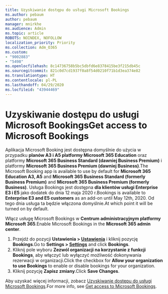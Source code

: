 ```yaml
---
title: Uzyskiwanie dostępu do usługi Microsoft Bookings
ms.author: pebaum
author: pebaum
manager: mnirkhe
ms.audience: Admin
ms.topic: article
ROBOTS: NOINDEX, NOFOLLOW
localization_priority: Priority
ms.collection: Adm_O365
ms.custom:
- "9002883"
- "5498"
ms.openlocfilehash: 8c14736758b5bc5dbfd6e8378415be3f215db45c
ms.sourcegitcommit: 821c0d7cd1937f0a8f54d0210f71b1d3ea374e82
ms.translationtype: HT
ms.contentlocale: pl-PL
ms.lasthandoff: 04/29/2020
ms.locfileid: "43944469"
---
```

# <a name="get-access-to-microsoft-bookings"></a><span data-ttu-id="0efd4-102">Uzyskiwanie dostępu do usługi Microsoft Bookings</span><span class="sxs-lookup"><span data-stu-id="0efd4-102">Get access to Microsoft Bookings</span></span>

<span data-ttu-id="0efd4-103">Aplikacja Microsoft Booking jest dostępna domyślnie do użycia w przypadku **planów A3 i A5 platformy Microsoft 365 Education** oraz platformy **Microsoft 365 Business Standard (dawniej Business Premium)** i platformy **Microsoft 365 Business Premium (dawniej Business)**.</span><span class="sxs-lookup"><span data-stu-id="0efd4-103">The Microsoft Booking app is available to use by default for **Microsoft 365 Education A3, A5** and **Microsoft 365 Business Standard (formerly Business Premium)** and **Microsoft 365 Business Premium (formerly Business)**.</span></span> <span data-ttu-id="0efd4-104">Usługa Bookings jest dostępna **dla klientów usługi Enterprise E3 i E5** jako dodatek do dnia 12 maja 2020 r.</span><span class="sxs-lookup"><span data-stu-id="0efd4-104">Bookings is available to **Enterprise E3 and E5 customers** as an add-on until May 12th, 2020.</span></span> <span data-ttu-id="0efd4-105">Od tego dnia usługa ta będzie włączona domyślnie.</span><span class="sxs-lookup"><span data-stu-id="0efd4-105">At which point it will be turned on by default.</span></span>

<span data-ttu-id="0efd4-106">Włącz usługę Microsoft Bookings w **Centrum administracyjnym platformy Microsoft 365**.</span><span class="sxs-lookup"><span data-stu-id="0efd4-106">Enable Microsoft Bookings in the **Microsoft 365 admin center**.</span></span>

1. <span data-ttu-id="0efd4-107">Przejdź do pozycji **Ustawienia > [Ustawienia](https://admin.microsoft.com/Adminportal/Home?source=applauncher#/Settings/Services)** i kliknij pozycję **Bookings**.</span><span class="sxs-lookup"><span data-stu-id="0efd4-107">Go to **Settings > [Settings](https://admin.microsoft.com/Adminportal/Home?source=applauncher#/Settings/Services)** and click **Bookings**.</span></span>
2. <span data-ttu-id="0efd4-108">Kliknij pole wyboru **Zezwól organizacji na korzystanie z funkcji Bookings**, aby włączyć lub wyłączyć możliwość dokonywania rezerwacji w organizacji.</span><span class="sxs-lookup"><span data-stu-id="0efd4-108">Click the checkbox for **Allow your organization to use Bookings** to enable or disable bookings for your organization.</span></span>
3. <span data-ttu-id="0efd4-109">Kliknij pozycję **Zapisz zmiany**.</span><span class="sxs-lookup"><span data-stu-id="0efd4-109">Click **Save Changes**.</span></span>

<span data-ttu-id="0efd4-110">Aby uzyskać więcej informacji, zobacz [Uzyskiwanie dostępu do usługi Microsoft Bookings](https://support.microsoft.com/pl-PL/office/get-access-to-microsoft-bookings-5382dc07-aaa5-45c9-8767-502333b214ce).</span><span class="sxs-lookup"><span data-stu-id="0efd4-110">For more info, see [Get access to Microsoft Bookings](https://support.microsoft.com/pl-PL/office/get-access-to-microsoft-bookings-5382dc07-aaa5-45c9-8767-502333b214ce).</span></span>
